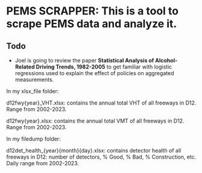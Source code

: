 # PEMS SCRAPPER: This is a tool to scrape PEMS data and analyze it.

## Todo

* Joel is going to review the paper __Statistical Analysis of Alcohol-Related Driving Trends, 1982-2005__ to get familiar with logistic regressions used to explain the effect of policies on aggregated measurements.

In my xlsx_file folder:

d12fwy{year}_VHT.xlsx: contains the annual total VHT of all freeways in D12. Range from 2002-2023.

d12fwy{year}.xlsx: contains the annual total VMT of all freeways in D12. Range from 2002-2023.


In my filedump folder:

d12det_health_{year}{month}{day}.xlsx: contains detector health of all freeways in D12: number of detectors, % Good, % Bad, % Construction, etc. Daily range from 2002-2023. 
